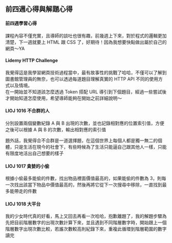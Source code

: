 ## 前四週心得與解題心得

#### 前四週學習心得
課程內容不僅充實，且導師的談吐也很有趣，前幾週上下來，對於程式的邏輯更加清楚，下一週就要上 HTML 跟 CSS 了，好期待！因為我想要快點做出屬於自己的網頁～YA

#### Lidemy HTTP Challenge
我覺得這是我學習網頁技術過程當中，最有故事性的挑戰了哈哈，不僅可以了解到圖書館管理員的無奈，也可以透過每道題目理解真實的 HTTP API 不同的使用方式以及情境。  
在一開始並不知道該怎麼透過 Token 搭配 URL 導引到下個題目，經過一些嘗試後才開始知道怎麼使用，希望導師能夠在開始之前詳細說明～

#### LIOJ 1016 不合群的人
分別設置兩個變數紀錄 A 與 B 出現的次數，並也記錄相對應的位置索引值，方便之後可以根據 A 與 B 的次數，輸出相對應的索引值

題外話，我覺得合不合群是一道選擇題，在這個世界上每個人都是獨一無二的個體，只是生活在現今的社會下，有些時候為了生活只能逼自己跟其他人一樣，只能有限度地活出自己想要的樣子

#### LIOJ 1017 貪婪的小偷
根據小偷最多能偷的件數，找出物品裡面價值最高的，如果能偷的件數為 3，則每一次找出該當下物品中價值最高的，然後再將它從下一次搜尋中移除，一直找到最多能帶走的件數

#### LIOJ 1018 大平台
我的少女時代真的好看，馬上又回去再看一次哈哈，抱歉離題了，我的解題步驟為先把目前階層數字的出現次數計算下來，並且遇到不同階層數字時，開始跟上一個階層數字出現次數比較，若誰次數較高則紀錄下來，重複此循環到階層範圍的數字讀完